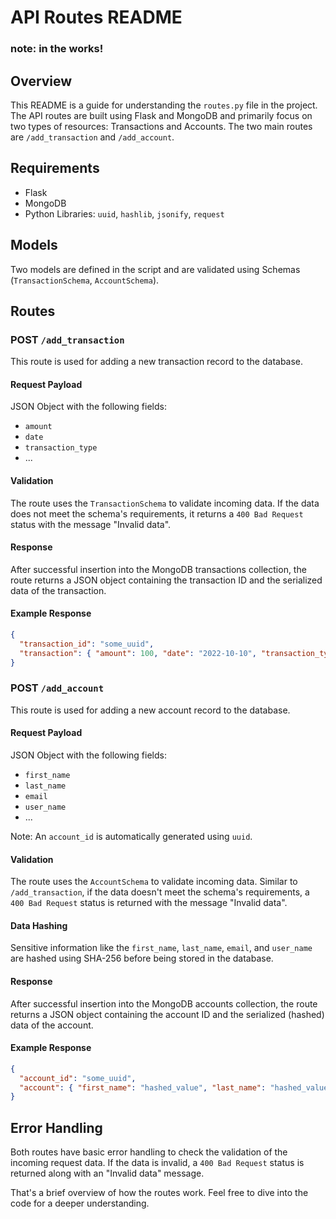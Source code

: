 # API Routes README

### note: in the works!

## Overview
This README is a guide for understanding the `routes.py` file in the project. The API routes are built using Flask and MongoDB and primarily focus on two types of resources: Transactions and Accounts. The two main routes are `/add_transaction` and `/add_account`.

## Requirements
- Flask
- MongoDB
- Python Libraries: `uuid`, `hashlib`, `jsonify`, `request`

## Models
Two models are defined in the script and are validated using Schemas (`TransactionSchema`, `AccountSchema`).

## Routes

### POST `/add_transaction`
This route is used for adding a new transaction record to the database.

#### Request Payload
JSON Object with the following fields:
- `amount`
- `date`
- `transaction_type`
- ...

#### Validation
The route uses the `TransactionSchema` to validate incoming data. If the data does not meet the schema's requirements, it returns a `400 Bad Request` status with the message "Invalid data".

#### Response
After successful insertion into the MongoDB transactions collection, the route returns a JSON object containing the transaction ID and the serialized data of the transaction.

#### Example Response
```json
{
  "transaction_id": "some_uuid",
  "transaction": { "amount": 100, "date": "2022-10-10", "transaction_type": "debit", ... }
}
```

### POST `/add_account`
This route is used for adding a new account record to the database.

#### Request Payload
JSON Object with the following fields:
- `first_name`
- `last_name`
- `email`
- `user_name`
- ...

Note: An `account_id` is automatically generated using `uuid`.

#### Validation
The route uses the `AccountSchema` to validate incoming data. Similar to `/add_transaction`, if the data doesn't meet the schema's requirements, a `400 Bad Request` status is returned with the message "Invalid data".

#### Data Hashing
Sensitive information like the `first_name`, `last_name`, `email`, and `user_name` are hashed using SHA-256 before being stored in the database.

#### Response
After successful insertion into the MongoDB accounts collection, the route returns a JSON object containing the account ID and the serialized (hashed) data of the account.

#### Example Response
```json
{
  "account_id": "some_uuid",
  "account": { "first_name": "hashed_value", "last_name": "hashed_value", "email": "hashed_value", "user_name": "hashed_value", ... }
}
```

## Error Handling
Both routes have basic error handling to check the validation of the incoming request data. If the data is invalid, a `400 Bad Request` status is returned along with an "Invalid data" message.

That's a brief overview of how the routes work. Feel free to dive into the code for a deeper understanding.
